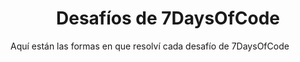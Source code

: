 <h1 align="center">Desafíos de 7DaysOfCode</h1>

Aquí están las formas en que resolví cada desafío de 7DaysOfCode
